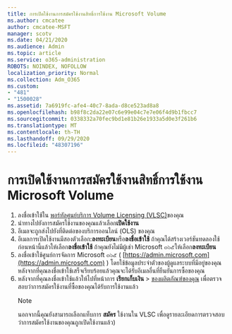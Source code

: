 ```yaml
---
title: การเปิดใช้งานการสมัครใช้งานสิทธิ์การใช้งาน Microsoft Volume
ms.author: cmcatee
author: cmcatee-MSFT
manager: scotv
ms.date: 04/21/2020
ms.audience: Admin
ms.topic: article
ms.service: o365-administration
ROBOTS: NOINDEX, NOFOLLOW
localization_priority: Normal
ms.collection: Adm_O365
ms.custom:
- "481"
- "1500028"
ms.assetid: 7a6919fc-afe4-40c7-8ada-d8ce523ad8a8
ms.openlocfilehash: b98f8c2da22e07c6e99e04c7e7e06f4d9b1fbcc7
ms.sourcegitcommit: 0338332a70fec9bd1e81b26e1933a5d0e3f261b6
ms.translationtype: MT
ms.contentlocale: th-TH
ms.lasthandoff: 09/29/2020
ms.locfileid: "48307196"
---
```

# <a name="activating-a-microsoft-volume-license-subscription"></a>การเปิดใช้งานการสมัครใช้งานสิทธิ์การใช้งาน Microsoft Volume

1. ลงชื่อเข้าใช้ใน [พอร์ทัลศูนย์บริการ Volume Licensing (VLSC)](https://go.microsoft.com/fwlink/p/?LinkId=329762)ของคุณ
2. นำทางไปยังการสมัครใช้งานของคุณแล้วเลือก**เปิดใช้งาน**
3. อีเมลจะถูกส่งไปยังที่ติดต่อของบริการออนไลน์ (OLS) ของคุณ
4. อีเมลการเปิดใช้งานมีสองตัวเลือก:**ลงทะเบียน**หรือ**ลงชื่อเข้าใช้** ถ้าคุณได้สร้างเวอร์ชันทดลองใช้ก่อนหน้านี้แล้วให้เลือก**ลงชื่อเข้าใช้** ถ้าคุณยังไม่มีผู้เช่า Microsoft ๓๖๕ให้เลือก**ลงทะเบียน**
5. ลงชื่อเข้าใช้ศูนย์การจัดการ Microsoft ๓๖๕ ( [https://admin.microsoft.com](https://admin.microsoft.com) ) โดยใช้ข้อมูลประจำตัวของผู้ดูแลระบบที่มีอยู่ของคุณ หลังจากที่คุณลงชื่อเข้าใช้เสร็จเรียบร้อยแล้วคุณจะได้รับอีเมลอื่นที่ยืนยันการซื้อของคุณ
6. หลังจากที่คุณลงชื่อเข้าใช้แล้วให้ไปที่หน้าการ **เรียกเก็บเงิน** \> [ของผลิตภัณฑ์ของคุณ](https://go.microsoft.com/fwlink/p/?linkid=842054) เพื่อตรวจสอบว่าการสมัครใช้งานที่ซื้อของคุณได้รับการใช้งานแล้ว 
    > [!NOTE]
    > นอกจากนี้คุณยังสามารถเลือกแท็บการ **สมัคร** ใช้งานใน VLSC เพื่อดูรายละเอียดการตรวจสอบว่าการสมัครใช้งานของคุณถูกเปิดใช้งานแล้ว)
